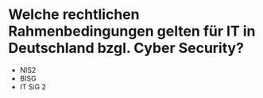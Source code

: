 # Welche rechtlichen Rahmenbedingungen gelten für IT in Deutschland bzgl. Cyber Security?
- NIS2
- BISG
- IT SiG 2
